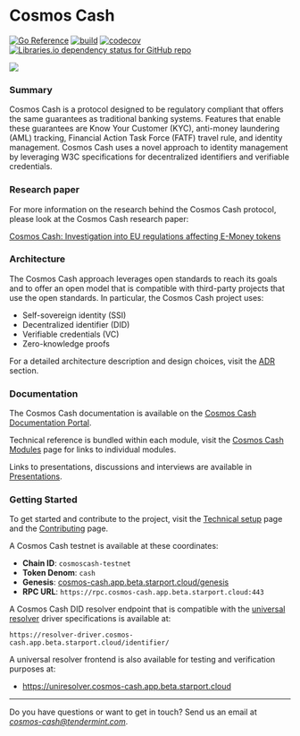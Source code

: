 # Cosmos Cash

[![Go Reference](https://pkg.go.dev/badge/github.com/allinbits/cosmos-cash.svg)](https://pkg.go.dev/github.com/allinbits/cosmos-cash)
[![build](https://github.com/allinbits/cosmos-cash/actions/workflows/ci.yaml/badge.svg?branch=main)](https://github.com/allinbits/cosmos-cash/actions/workflows/ci.yaml)
[![codecov](https://codecov.io/gh/allinbits/cosmos-cash/branch/main/graph/badge.svg?token=NLT5ZWM460)](https://codecov.io/gh/allinbits/cosmos-cash)
[![Libraries.io dependency status for GitHub repo](https://img.shields.io/librariesio/github/allinbits/cosmos-cash)](https://libraries.io/go/github.com%2Fallinbits%2Fcosmos-cash)

![](https://miro.medium.com/max/1000/1*8Wx44uvyJxpZUVS0WojMNw.png)

### Summary

Cosmos Cash is a protocol designed to be regulatory compliant that offers the same guarantees as traditional banking
systems. Features that enable these guarantees are Know Your Customer (KYC), anti-money laundering (AML) tracking, Financial Action Task Force (FATF) travel rule, and identity management. Cosmos Cash uses a novel approach to identity management by leveraging W3C specifications
for decentralized identifiers and verifiable credentials.

### Research paper

For more information on the research behind the Cosmos Cash protocol, please look at the Cosmos Cash research paper:

[Cosmos Cash: Investigation into EU regulations affecting E-Money tokens](https://drive.google.com/file/d/1zmEyA8kA0uAIRGDKxYElOKvjtz4f_Ep5/view)

### Architecture

The Cosmos Cash approach leverages open standards to reach its goals and to offer an open model that is compatible with
third-party projects that use the open standards. In particular, the Cosmos Cash project uses:

- Self-sovereign identity (SSI)
- Decentralized identifier (DID)
- Verifiable credentials (VC)
- Zero-knowledge proofs

For a detailed architecture description and design choices, visit the [ADR](./docs/Explanation/ADR) section.

### Documentation

The Cosmos Cash documentation is available on the [Cosmos Cash Documentation Portal](https://docs.cosmos-cash.app.beta.starport.cloud/).

Technical reference is bundled within each module, visit the [Cosmos Cash Modules](./docs/Reference/MODULES.md) page for links
to individual modules.

Links to presentations, discussions and interviews are available in
[Presentations](./docs/Explanation/presentations.md).

### Getting Started

To get started and contribute to the project, visit the [ Technical setup](./TECHNICAL-SETUP.md) page and the
[Contributing](./CONTRIBUTING.md) page.

A Cosmos Cash testnet is available at these coordinates:

- **Chain ID**: `cosmoscash-testnet`
- **Token Denom**: `cash`
- **Genesis**: [cosmos-cash.app.beta.starport.cloud/genesis](https://cosmos-cash.app.beta.starport.cloud/genesis?)
- **RPC URL**:  `https://rpc.cosmos-cash.app.beta.starport.cloud:443`

A Cosmos Cash DID resolver endpoint that is compatible with
the [universal resolver](https://github.com/decentralized-identity/universal-resolver) driver specifications is
available at:

```url
https://resolver-driver.cosmos-cash.app.beta.starport.cloud/identifier/
```

A universal resolver frontend is also available for testing and verification purposes at:

- https://uniresolver.cosmos-cash.app.beta.starport.cloud

--- 

Do you have questions or want to get in touch? Send us an email at *cosmos-cash@tendermint.com*.
